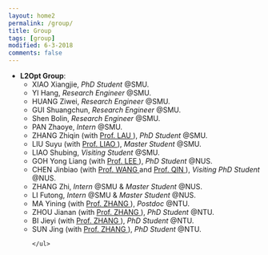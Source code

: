 ```yaml
---
layout: home2
permalink: /group/
title: Group
tags: [group]
modified: 6-3-2018
comments: false
---
```


<ul style="margin-left:0px;">
<!-----
<li>	    
<p>
<b>Guest Editor</b>, <a href="https://www.hindawi.com/journals/mpe/" target="_blank"> Mathematical Problems in Engineering</a>, 2020.
</p>	    
</li>  
-->

<li>	    
<b>L2Opt Group</b>:
	<ul>
	<li> XIAO Xiangjie, <i>PhD Student</i> @SMU.
	</li>
	<li> YI Hang, <i>Research Engineer</i> @SMU.
	</li>
	<li> HUANG Ziwei, <i>Research Engineer</i> @SMU.
	</li>
	<li> GUI Shuangchun, <i>Research Engineer</i> @SMU.
	</li>
	<li> Shen Bolin, <i>Research Engineer</i> @SMU.
	</li>
	<li> PAN Zhaoye, <i>Intern</i> @SMU.
	</li>
	<li> ZHANG Zhiqin (with <a href="http://www.mysmu.edu/faculty/hclau/" target="_blank"> Prof. LAU </a>), <i>PhD Student</i> @SMU.
	</li>
        <li> LIU Suyu (with <a href="https://liziliao.github.io/" target="_blank"> Prof. LIAO </a>), <i>Master Student</i> @SMU.
	</li>
	<li> LIAO Shubing, <i>Visiting Student</i> @SMU.
	</li>
        <li> GOH Yong Liang (with <a href="https://www.comp.nus.edu.sg/~leews/" target="_blank"> Prof. LEE </a>), <i>PhD Student</i> @NUS.
	</li>
	<li> CHEN Jinbiao (with <a href="https://cse.sysu.edu.cn/content/2551" target="_blank"> Prof. WANG </a> and  <a href="https://cde.nus.edu.sg/isem/staff/qin-hanzhang/" target="_blank"> Prof. QIN </a>), <i>Visiting PhD Student</i> @NUS.
	</li>
	<li> ZHANG Zhi, <i>Intern</i> @SMU & <i>Master Student</i> @NUS.
	</li>
        <li> LI Futong, <i>Intern</i> @SMU & <i>Master Student</i> @NUS.
	</li>
	<li> MA Yining (with <a href="https://personal.ntu.edu.sg/zhangj/" target="_blank"> Prof. ZHANG </a>), <i>Postdoc</i> @NTU.
	</li>
	<li> ZHOU Jianan (with <a href="https://personal.ntu.edu.sg/zhangj/" target="_blank"> Prof. ZHANG </a>), <i>PhD Student</i> @NTU.
	</li>
        <li> BI Jieyi (with <a href="https://personal.ntu.edu.sg/zhangj/" target="_blank"> Prof. ZHANG </a>), <i>PhD Student</i> @NTU.
	</li>
        <li> SUN Jing (with <a href="https://personal.ntu.edu.sg/zhangj/" target="_blank"> Prof. ZHANG </a>), <i>PhD Student</i> @NTU.
	</li>
		
	</ul>
</li>
<br>	
</ul>

